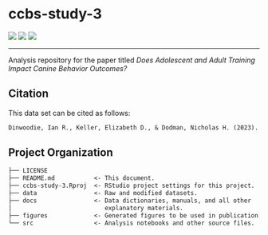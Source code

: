 # ccbs-study-3

<p align="left">
    <a href="LICENSE" alt="License">
        <img src="https://img.shields.io/github/license/iandinwoodie/ccbs-study-3" /></a>
    <img src="https://img.shields.io/github/repo-size/iandinwoodie/ccbs-study-3" />
    <a href="https://github.com/iandinwoodie/ccbs-study-3/releases" alt="Latest Release">
        <img src="https://img.shields.io/github/v/tag/iandinwoodie/ccbs-study-3" /></a>
</p>

---

Analysis repository for the paper titled _Does Adolescent and Adult Training Impact Canine Behavior Outcomes?_

## Citation

This data set can be cited as follows:

```txt
Dinwoodie, Ian R., Keller, Elizabeth D., & Dodman, Nicholas H. (2023). Replication Data for: Does Adolescent and Adult Training Impact Canine Behavior Outcomes? (v1.1.0) [Data set]. Zenodo. https://doi.org/10.5281/zenodo.7514532
```

## Project Organization

```txt
├── LICENSE
├── README.md           <- This document.
├── ccbs-study-3.Rproj  <- RStudio project settings for this project.
├── data                <- Raw and modified datasets.
├── docs                <- Data dictionaries, manuals, and all other
│                          explanatory materials.
├── figures             <- Generated figures to be used in publication.
└── src                 <- Analysis notebooks and other source files.
```
